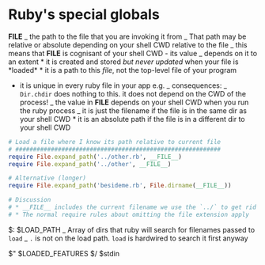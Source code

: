 # Ruby's special globals

**FILE** _ the path to the file that you are invoking it from _ That path may be
relative or absolute depending on your shell CWD relative to the file _ this
means that **FILE** is cognisant of your shell CWD - its value _ depends on it
to an extent * it is created and stored *but never updated* when your file is
*loaded\* * it is a path to this *file*, not the top-level file of your program
* it is unique in every ruby file in your app e.g. _ consequences: _ `Dir.chdir`
does nothing to this. it does not depend on the CWD of the process! _ the value
in **FILE** depends on your shell CWD when you run the ruby process _ it is just
the filename if the file is in the same dir as your shell CWD \* it is an
absolute path if the file is in a different dir to your shell CWD

```ruby
# Load a file where I know its path relative to current file
# ##########################################################
require File.expand_path('../other.rb', __FILE__)
require File.expand_path('../other', __FILE__)

# Alternative (longer)
require File.expand_path('besideme.rb', File.dirname(__FILE__))

# Discussion
# * __FILE__ includes the current filename we use the `../` to get rid of it
# * The normal require rules about omitting the file extension apply
```

$: $LOAD_PATH _ Array of dirs that ruby will search for filenames passed to
`load` _ `.` is not on the load path. `load` is hardwired to search it first
anyway

$"  $LOADED_FEATURES
$/ $stdin

